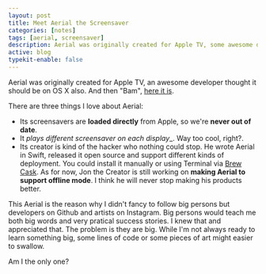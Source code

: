 ```yaml
---
layout: post
title: Meet Aerial the Screensaver
categories: [notes]
tags: [aerial, screensaver]
description: Aerial was originally created for Apple TV, some awesome developer thought that it should be on OS X also.
active: blog
typekit-enable: false
---
```


Aerial was originally created for Apple TV, an awesome developer thought it should be on OS X also. And then "Bam", [here it is](https://github.com/JohnCoates/Aerial "Apple TV Aerial Screensaver for Mac").
<!--more-->

There are three things I love about Aerial:

* Its screensavers are __loaded directly__ from Apple, so we're __never out of date__.
* It _plays different screensaver on each display__. Way too cool, right?.
* Its creator is kind of the hacker who nothing could stop. He wrote Aerial in Swift, released it open source and support different kinds of deployment. You could install it manually or using Terminal via [Brew Cask](https://caskroom.github.io/ "Brew Cask"). As for now, Jon the Creator is still working on __making Aerial to support offline mode__. I think he will never stop making his products better.

This Aerial is the reason why I didn't fancy to follow big persons but developers on Github and artists on Instagram. Big persons would teach me both big words and very pratical success stories. I knew that and appreciated that. The problem is they are big. While I'm not always ready to learn something big, some lines of code or some pieces of art might easier to swallow.

Am I the only one?

